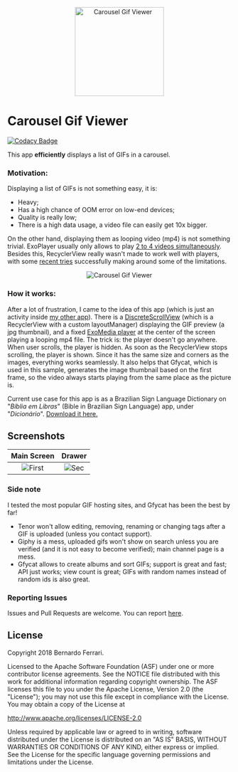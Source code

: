 <p align="center"><img src="assets/github_icon.png" alt="Carousel Gif Viewer" height="200px"></p>

Carousel Gif Viewer
===================

[![Codacy Badge](https://api.codacy.com/project/badge/Grade/bb0320964c954257b4e14f6e7208eebb)](https://app.codacy.com/app/bernaferrari/CarouselGifViewer?utm_source=github.com&utm_medium=referral&utm_content=bernaferrari/CarouselGifViewer&utm_campaign=badger)

This app **efficiently** displays a list of GIFs in a carousel.

### Motivation:
Displaying a list of GIFs is not something easy, it is:
 - Heavy;
 - Has a high chance of OOM error on low-end devices;
 - Quality is really low;
 - There is a high data usage, a video file can easily get 10x bigger.

On the other hand, displaying them as looping video (mp4) is not something trivial. ExoPlayer usually only allows to play [2 to 4 videos simultaneously](https://github.com/google/ExoPlayer/issues/273).
Besides this, RecyclerView really wasn't made to work well with players, with some [recent tries](https://github.com/eneim/toro) successfully making around some of the limitations.

<p align="center"><img src="assets/showcase.gif?raw=true" alt="Carousel Gif Viewer"></p>

### How it works:

After a lot of frustration, I came to the idea of this app (which is just an activity inside [my other app](https://play.google.com/store/apps/details?id=com.biblialibras.android])). There is a [DiscreteScrollView](https://github.com/yarolegovich/DiscreteScrollView) (which is a RecyclerView with a custom layoutManager) displaying the GIF preview (a jpg thumbnail), and a fixed [ExoMedia player](https://github.com/brianwernick/ExoMedia) at the center of the screen playing a looping mp4 file.
The trick is: the player doesn't go anywhere. When user scrolls, the player is hidden. As soon as the RecyclerView stops scrolling, the player is shown. Since it has the same size and corners as the images, everything works seamlessly.
It also helps that Gfycat, which is used in this sample, generates the image thumbnail based on the first frame, so the video always starts playing from the same place as the picture is.

Current use case for this app is as a Brazilian Sign Language Dictionary on "*Bíblia em Libras*" (Bible in Brazilian Sign Language) app, under "*Dicionário*".
[Download it here.](https://play.google.com/store/apps/details?id=com.biblialibras.android])

## Screenshots

| Main Screen | Drawer |
|:-:|:-:|
| ![First](assets/main_screen.png?raw=true) | ![Sec](assets/drawer.png?raw=true) |

### Side note
I tested the most popular GIF hosting sites, and Gfycat has been the best by far!
- Tenor won't allow editing, removing, renaming or changing tags after a GIF is uploaded (unless you contact support).
- Giphy is a mess, uploaded gifs won't show on search unless you are verified (and it is not easy to become verified); main channel page is a mess.
- Gfycat allows to create albums and sort GIFs; support is great and fast; API just works; view count is great; GIFs with random names instead of random ids is also great.

### Reporting Issues

Issues and Pull Requests are welcome.
You can report [here](https://github.com/bernaferrari/CarouselGifViewer/issues).

License
-------

Copyright 2018 Bernardo Ferrari.

Licensed to the Apache Software Foundation (ASF) under one or more contributor
license agreements.  See the NOTICE file distributed with this work for
additional information regarding copyright ownership.  The ASF licenses this
file to you under the Apache License, Version 2.0 (the "License"); you may not
use this file except in compliance with the License.  You may obtain a copy of
the License at

http://www.apache.org/licenses/LICENSE-2.0

Unless required by applicable law or agreed to in writing, software
distributed under the License is distributed on an "AS IS" BASIS, WITHOUT
WARRANTIES OR CONDITIONS OF ANY KIND, either express or implied.  See the
License for the specific language governing permissions and limitations under
the License.
